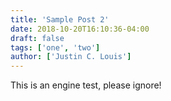 ```yaml
---
title: 'Sample Post 2'
date: 2018-10-20T16:10:36-04:00
draft: false
tags: ['one', 'two']
author: ['Justin C. Louis']
---
```


This is an engine test, please ignore!
